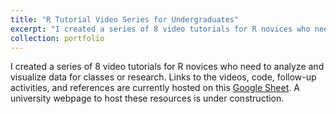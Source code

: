```yaml
---
title: "R Tutorial Video Series for Undergraduates"
excerpt: "I created a series of 8 video tutorials for R novices who need to analyze and visualize data for classes or research."
collection: portfolio
---
```


I created a series of 8 video tutorials for R novices who need to analyze and visualize data for classes or research. Links to the videos, code, follow-up activities, and references are currently hosted on this [Google Sheet](https://docs.google.com/spreadsheets/d/1hOIgBJ1aVKGzzrn89KXlWlH2zs9XjZbgo3nw8EYj6DI/edit?usp=sharing). A university webpage to host these resources is under construction.

<!-- Add image to excerpt with <br/><img src='/images/500x300.png'> -->
